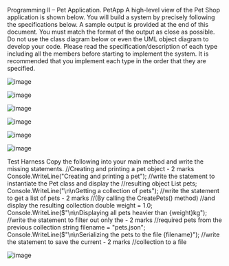 Programming II – Pet Application.
PetApp
A high-level view of the Pet Shop application is shown below. You will build a system by
precisely following the specifications below. A sample output is provided at the end of this
document. You must match the format of the output as close as possible.
Do not use the class diagram below or even the UML object diagram to develop your code.
Please read the specification/description of each type including all the members before starting
to implement the system.
It is recommended that you implement each type in the order that they are specified.

![image](https://github.com/dyeyniyel/comp123-Test02-PetApp/assets/158533198/3a5ac6a9-d054-46d7-a073-694e3e4e6fdf)

![image](https://github.com/dyeyniyel/comp123-Test02-PetApp/assets/158533198/788f6abc-197d-4767-b7ed-5c2a82d7c2d3)

![image](https://github.com/dyeyniyel/comp123-Test02-PetApp/assets/158533198/774fa877-c279-4745-b60a-f455537abc0c)

![image](https://github.com/dyeyniyel/comp123-Test02-PetApp/assets/158533198/4c0a8c84-cab4-4109-8f9e-acd285667509)

![image](https://github.com/dyeyniyel/comp123-Test02-PetApp/assets/158533198/c65e3c31-a7b7-43c1-ba3f-62480235c6f6)

![image](https://github.com/dyeyniyel/comp123-Test02-PetApp/assets/158533198/a26452c3-ee7f-4113-8590-5a9bef114c0d)

Test Harness 
Copy the following into your main method and write the missing statements.
//Creating and printing a pet object - 2 marks
Console.WriteLine("Creating and printing a pet");
//write the statement to instantiate the Pet class and display the
//resulting object
List<Pet> pets;
Console.WriteLine("\n\nGetting a collection of pets");
//write the statement to get a list of pets - 2 marks
//(By calling the CreatePets() method)
//and display the resulting collection
double weight = 1.0;
Console.WriteLine($"\n\nDisplaying all pets heavier than {weight}kg");
//write the statement to filter out only the - 2 marks
//required pets from the previous collection
string filename = "pets.json";
Console.WriteLine($"\n\nSerializing the pets to the file {filename}");
//write the statement to save the current - 2 marks
//collection to a file

![image](https://github.com/dyeyniyel/comp123-Test02-PetApp/assets/158533198/b90d633f-1e6a-4270-b7a0-de68d5ab901d)

